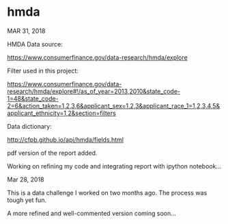 # hmda
MAR 31, 2018

HMDA Data source: 

https://www.consumerfinance.gov/data-research/hmda/explore

Filter used in this project:

https://www.consumerfinance.gov/data-research/hmda/explore#!/as_of_year=2013,2010&state_code-1=48&state_code-2=6&action_taken=1,2,3,6&applicant_sex=1,2,3&applicant_race_1=1,2,3,4,5&applicant_ethnicity=1,2&section=filters

Data dictionary:

http://cfpb.github.io/api/hmda/fields.html

pdf version of the report added.

Working on refining my code and integrating report with ipython notebook...

Mar 28, 2018

This is a data challenge I worked on two months ago. The process was tough yet fun.

A more refined and well-commented version coming soon...

